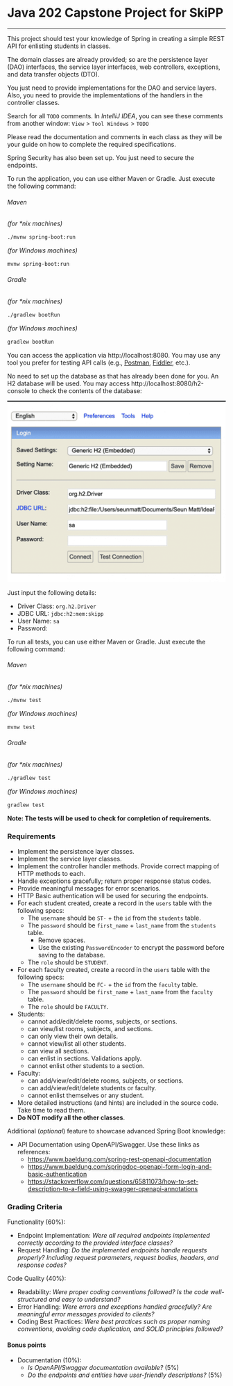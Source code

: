 # Java 202 Capstone Project for SkiPP

---
This project should test your knowledge of Spring in creating a simple 
REST API for enlisting students in classes.

The domain classes are already provided; so are the persistence layer (DAO) interfaces, the service layer interfaces,
web controllers, exceptions, and data transfer objects (DTO).

You just need to provide implementations for the DAO and service layers. Also, you need
to provide the implementations of the handlers in the controller classes.

Search for all `TODO` comments. In *IntelliJ IDEA*, you can see these comments from another window:
`View` > `Tool Windows` > `TODO`

Please read the documentation and comments in each class as they will be your guide
on how to complete the required specifications.

Spring Security has also been set up. You just need to secure the endpoints.

To run the application, you can use either Maven or Gradle. Just execute the following command:  

###### Maven
_(for *nix machines)_
```bash
./mvnw spring-boot:run
```
_(for Windows machines)_
```bash
mvnw spring-boot:run
```

###### Gradle
_(for *nix machines)_
```bash
./gradlew bootRun
```
_(for Windows machines)_
```bash
gradlew bootRun
```

You can access the application via http://localhost:8080. You may use any tool you prefer for testing
API calls (e.g., [Postman](https://www.postman.com/), [Fiddler](https://www.telerik.com/fiddler), etc.).

No need to set up the database as that has already been done for you. An H2 database will be used.
You may access http://localhost:8080/h2-console to check the contents of the database:  

![image info](./h2-console.png)  

Just input the following details:
- Driver Class: `org.h2.Driver`
- JDBC URL: `jdbc:h2:mem:skipp`
- User Name: `sa`
- Password: _<blank>_

To run all tests, you can use either Maven or Gradle. Just execute the following command:

###### Maven
_(for *nix machines)_
```bash
./mvnw test
```
_(for Windows machines)_
```bash
mvnw test
```

###### Gradle
_(for *nix machines)_
```bash
./gradlew test
```
_(for Windows machines)_
```bash
gradlew test
```

**Note: The tests will be used to check for completion of requirements.**

### Requirements

- Implement the persistence layer classes.
- Implement the service layer classes.
- Implement the controller handler methods. Provide correct mapping of HTTP methods to each.
- Handle exceptions gracefully; return proper response status codes.
- Provide meaningful messages for error scenarios. 
- HTTP Basic authentication will be used for securing the endpoints.
- For each student created, create a record in the `users` table with the following specs:
  - The `username` should be `ST-` + the `id` from the `students` table.
  - The `password` should be `first_name` + `last_name` from the `students` table.
    - Remove spaces.
    - Use the existing `PasswordEncoder` to encrypt the password before saving to the database.
  - The `role` should be `STUDENT`.
- For each faculty created, create a record in the `users` table with the following specs:
  - The `username` should be `FC-` + the `id` from the `faculty` table.
  - The `password` should be `first_name` + `last_name` from the `faculty` table.
  - The `role` should be `FACULTY`.
- Students: 
  - cannot add/edit/delete rooms, subjects, or sections.
  - can view/list rooms, subjects, and sections.
  - can only view their own details.
  - cannot view/list all other students.
  - can view all sections.
  - can enlist in sections. Validations apply.
  - cannot enlist other students to a section.
- Faculty:
  - can add/view/edit/delete rooms, subjects, or sections.
  - can add/view/edit/delete students or faculty.
  - cannot enlist themselves or any student.
- More detailed instructions (and hints) are included in the source code. Take time to read them.
- **Do NOT modify all the other classes**.

Additional (_optional_) feature to showcase advanced Spring Boot knowledge:
- API Documentation using OpenAPI/Swagger. Use these links as references:
  - https://www.baeldung.com/spring-rest-openapi-documentation
  - https://www.baeldung.com/springdoc-openapi-form-login-and-basic-authentication
  - https://stackoverflow.com/questions/65811073/how-to-set-description-to-a-field-using-swagger-openapi-annotations

### Grading Criteria

Functionality (60%):
- Endpoint Implementation: _Were all required endpoints implemented correctly according to the provided interface classes?_
- Request Handling: _Do the implemented endpoints handle requests properly? Including request parameters, request bodies, headers, and response codes?_

Code Quality (40%):
- Readability: _Were proper coding conventions followed? Is the code well-structured and easy to understand?_
- Error Handling: _Were errors and exceptions handled gracefully? Are meaningful error messages provided to clients?_
- Coding Best Practices: _Were best practices such as proper naming conventions, avoiding code duplication, and SOLID principles followed?_

#### Bonus points

- Documentation (10%): 
  - _Is OpenAPI/Swagger documentation available?_ (5%)
  - _Do the endpoints and entities have user-friendly descriptions?_ (5%)